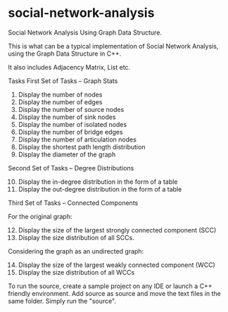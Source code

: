# social-network-analysis
Social Network Analysis Using Graph Data Structure.

This is what can be a typical implementation of Social Network Analysis, using the Graph Data Structure in C++.

It also includes Adjacency Matrix, List etc.

Tasks
First Set of Tasks – Graph Stats

1. Display the number of nodes
2. Display the number of edges
3. Display the number of source nodes
4. Display the number of sink nodes
5. Display the number of isolated nodes
6. Display the number of bridge edges
7. Display the number of articulation nodes
8. Display the shortest path length distribution
9. Display the diameter of the graph 


Second Set of Tasks – Degree Distributions

10. Display the in-degree distribution in the form of a table 
11. Display the out-degree distribution in the form of a table 

Third Set of Tasks – Connected Components

For the original graph:

12. Display the size of the largest strongly connected component (SCC) 
13. Display the size distribution of all SCCs.

Considering the graph as an undirected graph:

14. Display the size of the largest weakly connected component (WCC) 
15. Display the size distribution of all WCCs

To run the source, create a sample project on any IDE or launch a C++ friendly environment.
Add source as source and move the text files in the same folder.
Simply run the "source".
